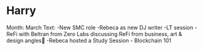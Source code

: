 # Harry

Month: March
Text: -New SMC role
-Rebeca as new DJ writer
-LT session - ReFi with Beltran from Zero Labs discussing ReFi from business, art & design angles💚 
-Rebeca hosted a Study Session - Blockchain 101